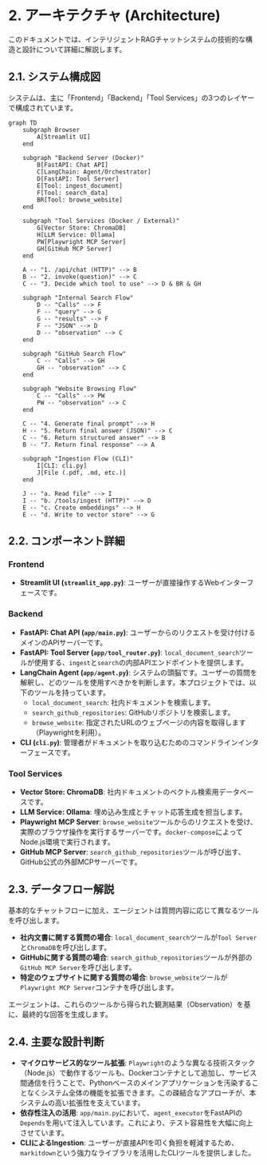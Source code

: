 # 2. アーキテクチャ (Architecture)

このドキュメントでは、インテリジェントRAGチャットシステムの技術的な構造と設計について詳細に解説します。

## 2.1. システム構成図

システムは、主に「Frontend」「Backend」「Tool Services」の3つのレイヤーで構成されています。

```mermaid
graph TD
    subgraph Browser
        A[Streamlit UI]
    end

    subgraph "Backend Server (Docker)"
        B[FastAPI: Chat API]
        C[LangChain: Agent/Orchestrator]
        D[FastAPI: Tool Server]
        E[Tool: ingest_document]
        F[Tool: search_data]
        BR[Tool: browse_website]
    end

    subgraph "Tool Services (Docker / External)"
        G[Vector Store: ChromaDB]
        H[LLM Service: Ollama]
        PW[Playwright MCP Server]
        GH[GitHub MCP Server]
    end

    A -- "1. /api/chat (HTTP)" --> B
    B -- "2. invoke(question)" --> C
    C -- "3. Decide which tool to use" --> D & BR & GH

    subgraph "Internal Search Flow"
        D -- "Calls" --> F
        F -- "query" --> G
        G -- "results" --> F
        F -- "JSON" --> D
        D -- "observation" --> C
    end

    subgraph "GitHub Search Flow"
        C -- "Calls" --> GH
        GH -- "observation" --> C
    end

    subgraph "Website Browsing Flow"
        C -- "Calls" --> PW
        PW -- "observation" --> C
    end

    C -- "4. Generate final prompt" --> H
    H -- "5. Return final answer (JSON)" --> C
    C -- "6. Return structured answer" --> B
    B -- "7. Return final response" --> A

    subgraph "Ingestion Flow (CLI)"
        I[CLI: cli.py]
        J[File (.pdf, .md, etc.)]
    end

    J -- "a. Read file" --> I
    I -- "b. /tools/ingest (HTTP)" --> D
    E -- "c. Create embeddings" --> H
    E -- "d. Write to vector store" --> G
```

## 2.2. コンポーネント詳細

### Frontend
-   **Streamlit UI (`streamlit_app.py`)**: ユーザーが直接操作するWebインターフェースです。

### Backend
-   **FastAPI: Chat API (`app/main.py`)**: ユーザーからのリクエストを受け付けるメインのAPIサーバーです。
-   **FastAPI: Tool Server (`app/tool_router.py`)**: `local_document_search`ツールが使用する、`ingest`と`search`の内部APIエンドポイントを提供します。
-   **LangChain Agent (`app/agent.py`)**: システムの頭脳です。ユーザーの質問を解釈し、どのツールを使用すべきかを判断します。本プロジェクトでは、以下のツールを持っています。
    -   `local_document_search`: 社内ドキュメントを検索します。
    -   `search_github_repositories`: GitHubリポジトリを検索します。
    -   `browse_website`: 指定されたURLのウェブページの内容を取得します（Playwrightを利用）。
-   **CLI (`cli.py`)**: 管理者がドキュメントを取り込むためのコマンドラインインターフェースです。

### Tool Services
-   **Vector Store: ChromaDB**: 社内ドキュメントのベクトル検索用データベースです。
-   **LLM Service: Ollama**: 埋め込み生成とチャット応答生成を担当します。
-   **Playwright MCP Server**: `browse_website`ツールからのリクエストを受け、実際のブラウザ操作を実行するサーバーです。`docker-compose`によってNode.js環境で実行されます。
-   **GitHub MCP Server**: `search_github_repositories`ツールが呼び出す、GitHub公式の外部MCPサーバーです。

## 2.3. データフロー解説

基本的なチャットフローに加え、エージェントは質問内容に応じて異なるツールを呼び出します。

-   **社内文書に関する質問の場合**: `local_document_search`ツールが`Tool Server`と`ChromaDB`を呼び出します。
-   **GitHubに関する質問の場合**: `search_github_repositories`ツールが外部の`GitHub MCP Server`を呼び出します。
-   **特定のウェブサイトに関する質問の場合**: `browse_website`ツールが`Playwright MCP Server`コンテナを呼び出します。

エージェントは、これらのツールから得られた観測結果（Observation）を基に、最終的な回答を生成します。

## 2.4. 主要な設計判断

-   **マイクロサービス的なツール拡張**: `Playwright`のような異なる技術スタック（Node.js）で動作するツールも、Dockerコンテナとして追加し、サービス間通信を行うことで、Pythonベースのメインアプリケーションを汚染することなくシステム全体の機能を拡張できます。この疎結合なアプローチが、本システムの高い拡張性を支えています。
-   **依存性注入の活用**: `app/main.py`において、`agent_executor`をFastAPIの`Depends`を用いて注入しています。これにより、テスト容易性を大幅に向上させています。
-   **CLIによるIngestion**: ユーザーが直接APIを叩く負担を軽減するため、`markitdown`という強力なライブラリを活用したCLIツールを提供しました。
